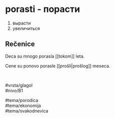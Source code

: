 # porasti - порасти

1. вырасти  
2. увеличиться  

## Rečenice

Deca su mnogo porasla [[tokom]] leta.

Cene su ponovo porasle [[prošli|prošlog]] meseca.

<br>

#vrsta/glagol  
#nivo/B1  

#tema/porodica  
#tema/ekonomija  
#tema/svakodnevica  
